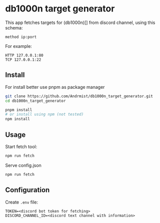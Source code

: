 # db1000n target generator

This app fetches targets for (db1000n)[] from discord channel, using this schema:

```
method ip:port
```

For example:

```
HTTP 127.0.0.1:80
TCP 127.0.0.1:22
```

## Install

For install better use pnpm as package manager

```bash
git clone https://github.com/Andrmist/db1000n_target_generator.git
cd db1000n_target_generator

pnpm install
# or install using npm (not tested)
npm install
```

## Usage

Start fetch tool:

```bash
npm run fetch
```

Serve config.json

```bash
npm run fetch
```

## Configuration

Create `.env` file:

```
TOKEN=<discord bot token for fetching>
DISCORD_CHANNEL_ID=<discord text channel with information>
```

